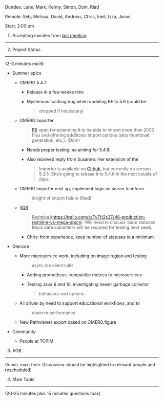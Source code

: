 Dundee: June, Mark, Kenny, Simon, Dom, Riad

Remote: Seb, Melissa, David, Andreas, Chris, Emil, Liza, Jason

Start: 2:00 pm

1. Accepting minutes from [<u>last meeting</u>](https://drive.google.com/drive/u/0/folders/0B2ytmM7Jmj58N2gzcWZ6UVJONTA)
------------------------------------------------------------------------------------------------------------------------

2. Project Status
-----------------

(2-3 minutes each)

-   Summer epics

    -   OMERO 5.4.7

        -   Release in a few weeks time

        -   Mysterious caching bug when updating BF to 5.9 (could be
            > dropped if necessary)

    -   OMERO.Importer
        > [<u>PR</u>](https://github.com/openmicroscopy/openmicroscopy/pull/5783)
        > open for extending it to be able to import more than 2000
        > files and offering additional import options (skip thumbnail
        > generation, etc.). (Dom)

        -   Needs proper testing, so aiming for 5.4.8.

        -   Also received reply from Susanne: Her extension of the
            > Importer is available on
            > [<u>Github</u>](https://github.com/sukunis/openmicroscopy),
            > but currently on version 5.3.5. She’s going to rebase it
            > to 5.4.6 in the next couple of days.

    -   OMERO.Importer next up, implement logic on server to inform
        > insight of import failure (Riad)

    -   [<u>IDR
        > Redmine</u>](https://trello.com/c/Tv7H2s37/46-production-redmine-vs-mega-spam):
        > Will need to discuss issue statuses. Mock data submitters will
        > be required for testing next week.

        -   Chris: from experience, keep number of statuses to a minimum

-   Glencoe

    -   More microservice work, including on image region and testing
        > async ice client calls

        -   Adding prometheus-compatible metrics to microservices

        -   Testing Java 9 and 10, investigating newer garbage collector
            > behaviour and options

    -   All driven by need to support educational workflows, and to
        > observe performance

    -   New Pathviewer export based on OMERO.figure

-   Community

    -   People at TOPIM

3. AOB
------

(5 min. max; tech. Discussion should be highlighted to relevant people
and rescheduled)

4. Main Topic
-------------

(20-25 minutes plus 15 minutes questions max)
